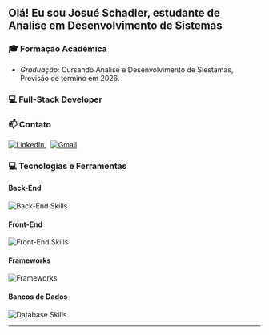 ## Olá! Eu sou Josué Schadler, estudante de Analise em Desenvolvimento de Sistemas 

### 🎓 Formação Acadêmica

- *Graduação:* Cursando Analise e Desenvolvimento de Siestamas, Previsão de termino em 2026.


### 💻 Full-Stack Developer 

### 📫 Contato

<p align="left">
  <a href="https:https://www.linkedin.com/in/josu%C3%A9-sch%C3%A4dler-7055a22a1/" target="_blank" style="margin-right:8px">
    <img src="https://skillicons.dev/icons?i=linkedin" alt="LinkedIn" />
  </a>

  <a href="mailto:josueschadler@proton.me" target="_blank" style="margin-right:8px">
    <img src="https://skillicons.dev/icons?i=gmail" alt="Gmail" />
  </a>
  
</p>

### 💻 Tecnologias e Ferramentas

#### Back-End
<img src="https://skillicons.dev/icons?i=nodejs" alt="Back-End Skills" />

#### Front-End
<img src="https://skillicons.dev/icons?i=html,css,js,ts" alt="Front-End Skills" />

#### Frameworks
<img src="https://skillicons.dev/icons?i=react" alt="Frameworks" />

#### Bancos de Dados
<img src="https://skillicons.dev/icons?i=mysql" alt="Database Skills" />

<br>

---

